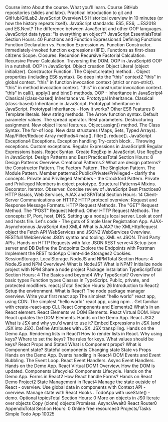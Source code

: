 Course intro
About the course.
What you'll learn.
Course GitHub repositories (slides and labs).
Practical introduction to git and GitHub/GitLab2
JavaScript Overview1.5
Historical overview in 10 minutes (or how the history repeats itself).
JavaScript standards: ES5, ES6, ...ES2018 and ES.Next?
The difference between JavaScript and other OOP languages.
JavaScript data types: "is everything an object"?
JavaScript EssentialsTotal Section Hours: 40
Functions and Function Expressions4
Defining Functions
Function Declaration vs. Function Expression vs. Function Constructor.
Immediately-invoked function expressions (IIFE).
Functions as first-class citizens
Scope.
Closures.
Recursion
Recursive Factorial Calculation.
Recursive Power Calculation.
Traversing the DOM.
OOP in JavaScript6
OOP in a nutshell.
OOP in JavaScript.
Object creation
Object Literal (object initializer).
Constructor Function.
The Object.create() method.
.
Object properties (including ES6 syntax).
Go deep into the "this" context2
"this" in global context.
"this" in function invocation context (strict or non-strict).
"this" in method invocation context.
"this" in constructor invocation context.
"this" in call(), apply() and bind() methods.
OOP - Inheritance in JavaScript4
Classical (class-based) Inheritance vs. Prototypal Inheritance.
Classical (class-based) Inheritance in JavaScript.
Prototypal Inheritance in JavaScript.
Prototypal Inheritance - How it works?
Other ES6 Features 8
Template literals.
New string methods.
The Arrow function syntax.
Default parameter values.
The spread operator.
Rest parameters.
Destructuring assignment.
New object literal features.
Object.assign() method.
The Class Syntax.
The for-of loop.
New data structures (Maps, Sets, Typed Arrays).
Map/Filter/Reduce Array methods4
map().
filter().
reduce().
JavaScript Exceptions4
Exceptions.
Exception handling
Try-catch block.
.
Throwing exceptions.
Custom exceptions.
Regular Expressions in JavaScript8
Regular Expressions basis.
Regex Syntax.
Create RegExp in JavaScript.
Use RegExp in JavaScript.
Design Patterns and Best PracticesTotal Section Hours: 8
Design Patterns Overview. Creational Patterns.2
What are design patterns?
the Constructor Pattern.
The Factory Pattern.
The Singleton Pattern.
The Module Pattern.
Member patterns2
Public/Private/Privileged - clarify the concepts.
Private and Privileged Members - the Crockford Pattern.
Private and Privileged Members in object prototype.
Structural Patterns4
Mixins.
Decorator.
Iterator.
Observer.
Concise review of JavaScript Best Practices0
HTTP Basics, Web Services, AJAX and SPATotal Section Hours: 14
Client-Server Communications on HTTP2
HTTP protocol overview: Request and Response Message Formats.
HTTP Request Methods.
The "GET" Request Method.
The "POST" Request Method.
Other HTTP Request Methods.
The concepts: IP, Port, host, DNS.
Setting up a node.js local server. Look at conf and hosts file.
Let's code - The guts of Simple User Registration App.
AJAX-Asynchronous JavaScript And XML4
What is AJAX?
the XMLHttpRequest object
the Fetch API
WebServices and JSON2
WebServices Overview.
RESTfull WebServices
JSON syntax and tooling.
XML vs JSON.
Third Party APIs.
Hands on HTTP Requests with fake JSON REST server4
Setup json-server and DB
Define the Endpoints
Explore the Endpoints with Postman
Implement the REST todoApp
Client-side Storages2
Cookies.
SessionStorage.
LocalStorage.
NodeJS and NPMTotal Section Hours: 4
NodeJS and NPM Overview4
What is NodeJS?
What is NPM?
Initialize node project with NPM
Share a node project
Package installation
TypeScriptTotal Section Hours: 4
The Basics and beyond4
Why TypeScript?
Overview of basic types
Function types
Classes in TypeScript. Public, private, and protected modifiers.
react.jsTotal Section Hours: 26
Introduction to React2
Setup the environment.
What is React?
The node package manager overview.
Write your first react app
The simplest "hello world" react app, using CDN.
The simplest "hello world" react app, using npm.
.
Get familiar with create-react-app CLI.
React Components and Elements2
What's in an React element.
React Elements vs DOM Elements.
React Virtual DOM.
How React updates the DOM Elements.
Hands on the Demo App.
React JSX2
What is JSX and why you'd want to use it?
Embed Expressions in JSX (and JSX into JSX).
Define Attributes with JSX.
JSX transpiling.
Hands on the Demo App.
Rendering lists in React1
How to render lists in React.
Why using keys?
Where to set the keys?
The rules for keys.
What values should be keys?
React Props and State4
What is Component props?
What is Component state?
Stateful components
Changing state
State vs Props
Hands on the Demo App.
Events handling in React4
DOM Events and Event Bubbling.
The Event Loop.
React Event Handlers.
Async Event Handlers.
Hands on the Demo App.
React Virtual DOM1
Overview.
How the DOM is updated.
Components Lifecycle2
Components Lifecycle.
Hands on the Demo App.
Forms in React2
How React handle Forms?
Hands on React Demo Project2
State Management in React4
Manage the state outside of React - overview.
Use global data in components with Context API - overview.
Manage state with React Hooks .
TodoApp with useState() - demo.
Optional topicsTotal Section Hours: 0
More on objects in JS0
Iterate over objects
Copy (clone) objects
Promises. Async/Await0
React Router0
AppendixTotal Section Hours: 0
Online free resources0
Projects/Tasks
Simple Todo App
10025
